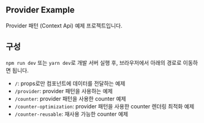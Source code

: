 ## Provider Example
Provider 패턴 (Context Api) 예제 프로젝트입니다.

## 구성
`npm run dev` 또는 `yarn dev`로 개발 서버 실행 후, 브라우저에서 아래의 경로로 이동하면 됩니다.

- `/`: props로만 컴포넌트에 데이터를 전달하는 예제
- `/provider`: provider 패턴을 사용하는 예제
- `/counter`: provider 패턴을 사용한 counter 예제
- `/counter-optimization`: provider 패턴을 사용한 counter 렌더링 최적화 예제
- `/counter-reusable`: 재사용 가능한 counter 예제
